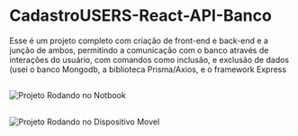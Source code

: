 # CadastroUSERS-React-API-Banco
 Esse é um projeto completo com criação de front-end e back-end e a junção de ambos, permitindo a comunicação com o banco através de interações do usuário, com comandos como inclusão, e exclusão de dados (usei o banco Mongodb, a biblioteca Prisma/Axios, e o framework Express


##

![Projeto Rodando no Notbook]()

##

![Projeto Rodando no Dispositivo Movel]()
